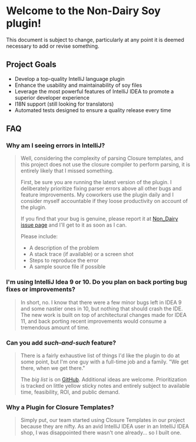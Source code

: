 # Welcome to the Non-Dairy Soy plugin!

This document is subject to change, particularly at any point it is deemed
necessary to add or revise something.

## Project Goals

* Develop a top-quality IntelliJ language plugin
* Enhance the usability and maintainability of soy files
* Leverage the most powerful features of IntelliJ IDEA to promote a superior
  developer experience
* I18N support (still looking for translators)
* Automated tests designed to ensure a quality release every time

## FAQ

### Why am I seeing errors in IntelliJ?

> Well, considering the complexity of parsing Closure templates, and this
> project does not use the closure compiler to perform parsing, it is entirely
> likely that I missed something.
>
> First, be sure you are running the latest version of the plugin. I
> deliberately prioritize fixing parser errors above all other bugs and feature
> improvements. My coworkers use the plugin daily and I consider myself
> accountable if they loose productivity on account of the plugin.
>
> If you find that your bug is genuine, please report it at
> [Non_Dairy issue page](https://github.com/evenaglia/Non-Dairy-Soy-Plugin/issues)
> and I'll get to it as soon as I can.
>
> Please include:
> * A description of the problem
> * A stack trace (if available) or a screen shot
> * Steps to reproduce the error
> * A sample source file if possible

### I'm using IntelliJ Idea 9 or 10. Do you plan on back porting bug fixes or improvements?

> In short, no. I know that there were a few minor bugs left in IDEA 9 and some
> nastier ones in 10, but nothing that should crash the IDE. The new work is
> built on top of architectural changes made for IDEA 11, and back porting
> recent improvements would consume a tremendous amount of time.

### Can you add *such-and-such* feature?

> There is a fairly exhaustive list of things I'd like the plugin to do at some
> point, but I'm one guy with a full-time job and a family. "We get there, when
> we get there."
>
> The *big list* is on
> [GitHub](https://github.com/evenaglia/Non-Dairy-Soy-Plugin/blob/master/IdLikeToHave.txt).
> Additional ideas are welcome. Prioritization is tracked on little yellow
> sticky notes and entirely subject to available time, feasibility, ROI, and public demand.

### Why a Plugin for Closure Templates?

> Simply put, our team started using Closure Templates in our project because
> they are nifty. As an avid IntelliJ IDEA user in an IntelliJ IDEA shop, I
> was disappointed there wasn't one already... so I built one.

&nbsp;
